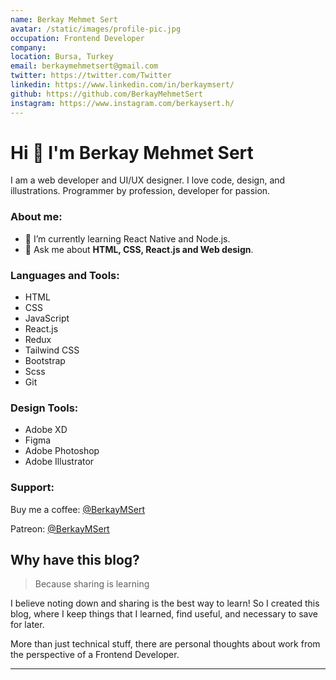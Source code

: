 ```yaml
---
name: Berkay Mehmet Sert
avatar: /static/images/profile-pic.jpg
occupation: Frontend Developer
company: 
location: Bursa, Turkey
email: berkaymehmetsert@gmail.com
twitter: https://twitter.com/Twitter
linkedin: https://www.linkedin.com/in/berkaymsert/
github: https://github.com/BerkayMehmetSert
instagram: https://www.instagram.com/berkaysert.h/
---
```


# **Hi 👋 I'm Berkay Mehmet Sert**

I am a web developer and UI/UX designer. I love code, design, and illustrations. Programmer by profession, developer for passion.

### **About me:**

* 🌱 I’m currently learning React Native and Node.js.
* 💬 Ask me about **HTML, CSS, React.js and Web design**.

### **Languages and Tools:**
* HTML
* CSS
* JavaScript 
* React.js
* Redux
* Tailwind CSS
* Bootstrap
* Scss
* Git

### **Design Tools:**

* Adobe XD
* Figma
* Adobe Photoshop
* Adobe Illustrator

### **Support:**
Buy me a coffee: [@BerkayMSert](https://www.buymeacoffee.com/BerkayMSert)

Patreon: [@BerkayMSert](https://www.patreon.com/BerkayMSert)

## **Why have this blog?**

> Because sharing is learning

I believe noting down and sharing is the best way to learn! So I created this blog, where I keep things that I learned, find useful, and necessary to save for later. 

More than just technical stuff, there are personal thoughts about work from the perspective of a Frontend Developer.

---
